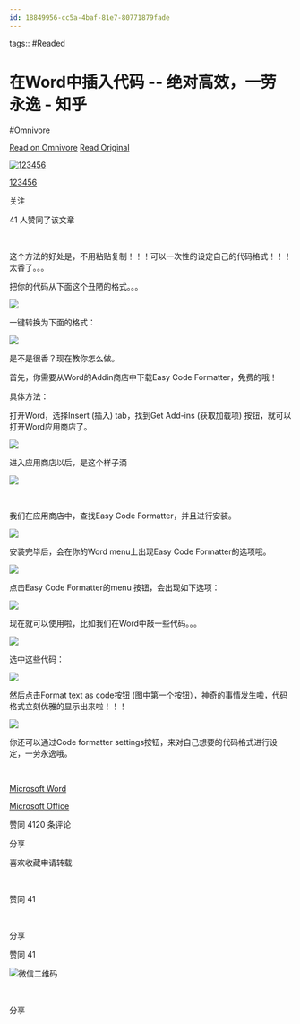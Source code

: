 ```yaml
---
id: 18849956-cc5a-4baf-81e7-80771879fade
---
```



tags::  #Readed 

# 在Word中插入代码 -- 绝对高效，一劳永逸 - 知乎
#Omnivore

[Read on Omnivore](https://omnivore.app/me/word-19072e59552)
[Read Original](https://zhuanlan.zhihu.com/p/554314017)

[![123456](https://proxy-prod.omnivore-image-cache.app/0x0,sVfX0GcXyHBZ4Jub4RHBk862PDds2575mLeZmE6kHjh0/https://picx.zhimg.com/v2-abed1a8c04700ba7d72b45195223e0ff_l.jpg?source=172ae18b)](https://www.zhihu.com/people/123456-37-89-16)

[123456](https://www.zhihu.com/people/123456-37-89-16)

​关注

41 人赞同了该文章

​

这个方法的好处是，不用粘贴复制！！！可以一次性的设定自己的代码格式！！！太香了。。。

把你的代码从下面这个丑陋的格式。。。

![](https://proxy-prod.omnivore-image-cache.app/1914x1386,s5RYm69qBJfQ6czABaqSd4ts_0TlWDznPs24gWW6quEk/https://pic3.zhimg.com/v2-ee4e661cefaa10230c57f12e843e650e_b.jpg)

一键转换为下面的格式：

![](https://proxy-prod.omnivore-image-cache.app/936x460,sXDv7oXnXUKvYjFBvnISWqddl6rZKjIwaXx6gBpqFpsk/https://pic4.zhimg.com/v2-dced542d93b30228dcde0b85f41aa72b_b.jpg)

是不是很香？现在教你怎么做。

首先，你需要从Word的Addin商店中下载Easy Code Formatter，免费的哦！ 

具体方法：

打开Word，选择Insert (插入) tab，找到Get Add-ins (获取加载项) 按钮，就可以打开Word应用商店了。

![](https://proxy-prod.omnivore-image-cache.app/1248x446,sXfw5m9E2XD4dB4hPJ9PvSAggSXFDGu0iTQbUlOAf0X8/https://pic2.zhimg.com/v2-cc8d80d34683adac767200e37c9f6401_b.jpg)

 进入应用商店以后，是这个样子滴

![](https://proxy-prod.omnivore-image-cache.app/1827x1075,s2X1fNW7aaPcm2HyP5ki4t5PJSzEZTDdGQ90CZMYlSG8/https://pic4.zhimg.com/v2-2f8121195c7fcef5e72b2b5d632c91e7_b.jpg)

​

我们在应用商店中，查找Easy Code Formatter，并且进行安装。

![](https://proxy-prod.omnivore-image-cache.app/908x709,s7iVoTzjStIt7Bs4YulK5jWDCdOkRX4pgiowu65UPDZU/https://pic3.zhimg.com/v2-fa115912fb25144d9665673fe9981cde_b.jpg)

安装完毕后，会在你的Word menu上出现Easy Code Formatter的选项哦。

![](https://proxy-prod.omnivore-image-cache.app/1864x316,sQ1e2ZQP01UntTdBUWq1oZTaY_H7hGbCf7bhNWl6pcac/https://pic4.zhimg.com/v2-2567f72f68ed487e4e5cd66c61973333_b.jpg)

 点击Easy Code Formatter的menu 按钮，会出现如下选项：

![](https://proxy-prod.omnivore-image-cache.app/1858x294,san9A_TaBkwVqGsVauPlDm9EI9ItnvqgUPwWoOO4azqQ/https://pic3.zhimg.com/v2-ba407184214e3759a8d2f4b9861e1b56_b.png)

 现在就可以使用啦，比如我们在Word中敲一些代码。。。

![](https://proxy-prod.omnivore-image-cache.app/2248x1344,sXxvm0Z_mmzzmUPgA2LaxIyoVgzeslm5P9GEQZYnq0AE/https://pic3.zhimg.com/v2-5a7aecae4c833a4bad6f4baa647ca612_b.jpg)

选中这些代码：

![](https://proxy-prod.omnivore-image-cache.app/1914x1386,s5RYm69qBJfQ6czABaqSd4ts_0TlWDznPs24gWW6quEk/https://pic3.zhimg.com/v2-ee4e661cefaa10230c57f12e843e650e_b.jpg)

然后点击Format text as code按钮 (图中第一个按钮），神奇的事情发生啦，代码格式立刻优雅的显示出来啦！！！

![](https://proxy-prod.omnivore-image-cache.app/2208x1114,sH411BHpfgm5X9htwtNNcaXLOCEVmXM70LKjt3EMs4zc/https://pic1.zhimg.com/v2-d1ae6b0367dbf4b749a3cdc74b510df4_b.jpg)

你还可以通过Code formatter settings按钮，来对自己想要的代码格式进行设定，一劳永逸哦。

​

[Microsoft Word](https://www.zhihu.com/topic/19565610)

[Microsoft Office](https://www.zhihu.com/topic/19557307)

​赞同 41​​20 条评论

​分享

​喜欢​收藏​申请转载

​

赞同 41

​

分享

赞同 41

![微信二维码](https://proxy-prod.omnivore-image-cache.app/0x0,s0ZNptfK1cDpE-kZ-64Fs857QPwqIovHMIuQPYtt8mAk/https://www.zhihu.com/qrcode?url=https%3A%2F%2Fzhuanlan.zhihu.com%2Fp%2F554314017%23showWechatShareTip)

​

分享

